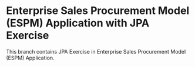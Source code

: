 # Enterprise Sales Procurement Model (ESPM) Application with JPA Exercise 

This branch contains JPA Exercise in Enterprise Sales Procurement Model (ESPM) Application.
